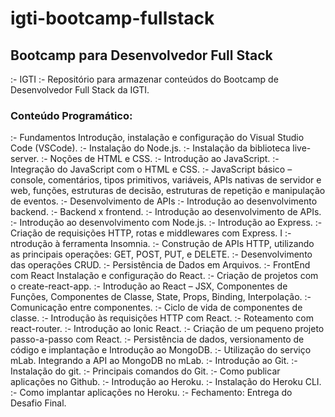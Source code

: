 

# igti-bootcamp-fullstack

## Bootcamp para Desenvolvedor Full Stack 
:- IGTI 
:- Repositório para armazenar conteúdos do Bootcamp de Desenvolvedor Full Stack da IGTI. 

### Conteúdo Programático: 
:- Fundamentos Introdução, instalação e configuração do Visual Studio Code (VSCode). 
:- Instalação do Node.js. 
:- Instalação da biblioteca live-server. 
:- Noções de HTML e CSS. 
:- Introdução ao JavaScript. 
:- Integração do JavaScript com o HTML e CSS. 
:- JavaScript básico – console, comentários, tipos primitivos, variáveis, APIs nativas de servidor e web, funções, estruturas de decisão, estruturas de repetição e manipulação de eventos. 
:- Desenvolvimento de APIs 
:- Introdução ao desenvolvimento backend. 
:- Backend x frontend. 
:- Introdução ao desenvolvimento de APIs. 
:- Introdução ao desenvolvimento com Node.js. 
:- Introdução ao Express. 
:- Criação de requisições HTTP, rotas e middlewares com Express. I
:- ntrodução à ferramenta Insomnia. 
:- Construção de APIs HTTP, utilizando as principais operações: GET, POST, PUT, e DELETE. 
:- Desenvolvimento das operações CRUD. 
:- Persistência de Dados em Arquivos. 
:- FrontEnd com React Instalação e configuração do React. 
:- Criação de projetos com o create-react-app. 
:- Introdução ao React – JSX, Componentes de Funções, Componentes de Classe, State, Props, Binding, Interpolação. 
:- Comunicação entre componentes. 
:- Ciclo de vida de componentes de classe. 
:- Introdução às requisições HTTP com React. 
:- Roteamento com react-router. 
:- Introdução ao Ionic React. 
:- Criação de um pequeno projeto passo-a-passo com React. 
:- Persistência de dados, versionamento de código e implantação e Introdução ao MongoDB. 
:- Utilização do serviço mLab. Integrando a API ao MongoDB no mLab. 
:- Introdução ao Git. 
:- Instalação do git. 
:- Principais comandos do Git. 
:- Como publicar aplicações no Github. 
:- Introdução ao Heroku. 
:- Instalação do Heroku CLI. 
:- Como implantar aplicações no Heroku.
:- Fechamento: Entrega do Desafio Final.
